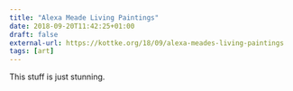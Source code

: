 ```yaml
---
title: "Alexa Meade Living Paintings"
date: 2018-09-20T11:42:25+01:00
draft: false
external-url: https://kottke.org/18/09/alexa-meades-living-paintings
tags: [art]
---
```


This stuff is just stunning.
